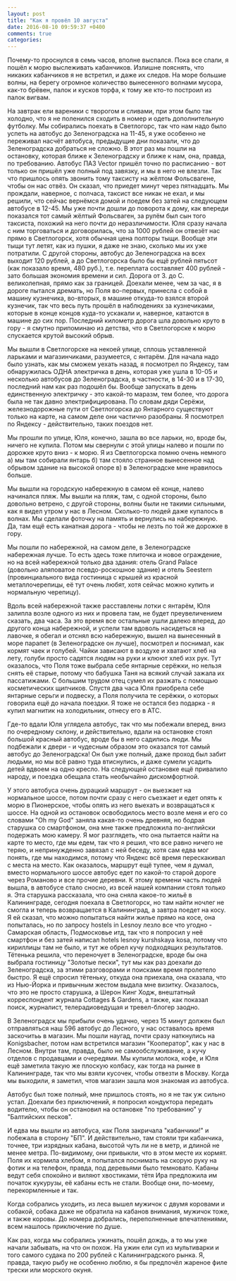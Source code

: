 ```yaml
---
layout: post
title: "Как я провёл 10 августа"
date: 2016-08-10 09:59:37 +0400
comments: true
categories: 
---
```

Почему-то проснулся в семь часов, вполне выспался. Пока все спали, я пошёл к морю выслеживать кабанчиков. Излишне пояснять, что никаких кабанчиков я не встретил, и даже их следов. На море большие волны, на берегу огромное количество вынесенного волнами мусора, как-то брёвен, палок и кусков торфа, к тому же кто-то построил из палок вигвам.

На завтрак ели вареники с творогом и сливами, при этом было так холодно, что я не поленился сходить в номер и одеть дополнительную футболку. Мы собирались поехать в Светлогорс, так что нам надо было успеть на автобус до Зеленоградска на 11-45, я уже особенно не переживал насчёт автобуса, предыдущие дни показали, что до Зеленоградска добраться не сложно. В этот раз мы пошли на остановку, которая ближе к Зеленоградску и ближе к нам, она, правда, по требованию. Автобус ПАЗ Vector пришёл точно по расписанию - вот только он пришёл уже полный под завязку, и мы в него не влезли. Так что пришлось опять звонить тому таксисту на жёлтом Фольсвагене, чтобы он нас отвёз. Он сказал, что приедет минут через пятнадцать. Мы прождали, наверное, с полчаса, таксист все никак не ехал, и мы решили, что сейчас вернёмся домой и поедем без затей на следующем автобусе в 12-45. Мы уже почти дошли до поворота к дому, как впереди показался тот самый жёлтый Фольсваген, за рулём был сын того таксиста, похожий на него почти до неразличимости. Юля сразу начала с ним торговаться и договорилась, что за 1000 рублей он отвезёт нас прямо в Светлогорск, хотя обычная цена полторы тыщи. Вообще эти тыщи тут летят, как из пушки, я даже не знаю, сколько мы их уже потратили. С другой стороны, автобус до Зеленоградска на всех выходит 120 рублей, а до Светлогорска было бы ещё рублей пятьсот (как показало время, 480 руб.), т.е. переплата составляет 400 рублей - зато большая экономия времени и сил. Дорога от З. до С. великолепная, прямо как за границей. Доехали менее, чем за час, я в дороге пытался дремать, но Поля во-первых, принесла с собой в машину кузнечика, во-вторых, в машине откуда-то взялся второй кузнечик, так что весь путь прошёл в наблюдениях за кузнечиками, которые в конце концов куда-то ускакали и, наверное, катаются в машине до сих пор. Последний километр дорога шла довольно круто в гору - я смутно припоминаю из детства, что в Светлогорске к морю спускается крутой высокий обрыв.

Мы вышли в Светлогорске на некоей улице, сплошь уставленной ларьками и магазинчиками, разумеется, с янтарём. Для начала надо было узнать, как мы сможем уехать назад, я посмотрел по Яндексу, там обнаружилась ОДНА электричка в день, которая уже ушла в 10-05 и несколько автобусов до Зеленоградска, в частности, в 14-30 и в 17-30, последний нам как раз подошёл бы. Вообще запускать в день единственную электричку - это какой-то маразм, тем более, что дорога была не так давно электрифицирована. По словам дяди Серёжи, железнодорожные пути от Светлогорска до Янтарного существуют только на карте, на самом деле они частично разобраны. Я посмотрел по Яндексу - действительно, таких поездов нет. 

Мы прошли по улице, Юля, конечно, зашла во все ларьки, но, вроде бы, ничего не купила. Потом мы свернули с этой улицы налево и пошли по дорожке круто вниз - к морю. Я из Светлогорска помню очень немного а) мы там собирали янтарь б) там стояло странное вынесенное над обрывом здание на высокой опоре в) в Зеленоградске мне нравилось больше.

Мы вышли на городскую набережную в самом её конце, налево начинался пляж. Мы вышли на пляж, там, с одной стороны, было довольно ветрено, с другой стороны, волны были не такими сильными, как я видел утром у нас в Лесном. Сколько-то людей даже купалось в волнах. Мы сделали фоточку на память и вернулись на набережную. Да, там ещё есть канатная дорога - чтобы не лезть по той же дорожке в гору.

Мы пошли по набережной, на самом деле, в Зеленоградске набережная лучше. То есть здесь тоже плиточка и новое ограждение, но на всей набережной только два здания: отель Grand Palace (довольно аляповатое псевдо-роскошное здание) и отель Seestern (провинциального вида гостиница с крышей из красной металлочерепицы, её тут очень любят, хотя сейчас можно купить и нормальную черепицу).

Вдоль всей набережной также расставлены лотки с янтарём, Юля залипла возле одного из них и провела там, не будет преувеличением сказать, два часа. За это время все остальные ушли далеко вперед, до другого конца набережной, и успели там вдоволь насидеться на лавочке, я обегал и отснял всю набережную, вышел на вынесенный в море парапет (в Зеленоградске он лучше), посмотрел и поснимал, как кормят чаек и голубей. Чайки зависают в воздухе и хватают хлеб на лету, голуби просто садятся людям на руки и клюют хлеб изх рук. Тут оказалось, что Поля тоже выбрала себе янтарные серёжки, но нельзя снять её старые, потому что бабушка Таня на всякий случай зажала их пассатижами. С большим трудом отец сумел их разжать с помощью косметических щипчиков. Спустя два часа Юля приобрела себе янтарные серьги и подвеску, а Поля получила те серёжки, о которых говорила ещё до начала поездки. Я тоже не остался без подарка - я купил магнитик на холодильник, отнесу его в АТС.










Где-то вдали Юля углядела автобус, так что мы побежали вперед, вниз по очередному склону, и действительно, вдали на остановке стоял большой красный автобус, вроде бы в него садились люди. Мы подбежали к двери - и чудесным образом это оказался тот самый автобус до Зеленоградска! Он был уже полный, даже проход был забит людьми, но мы всё равно туда втиснулись, и даже сумели усадить детей вдвоем на одно кресло. На следующей остановке ещё привалило народу, и поездка обещала стать необычайно дискомфортной.

У этого автобуса очень дурацкий маршрут - он выезжает на нормальное шоссе, потом почти сразу с него съезжает и едет опять к морю в Пионерское, чтобы опять из него выехать и возвращаться к шоссе. На одной из остановок освободилось место возле меня и его со словами "Oh my God" заняла какая-то очень древняя, но бодрая старушка со смартфоном, она мне также предложила по-английски подержать мою камеру. Я мог разглядеть, что она пытается найти на карте то место, где мы едем, так что я решил, что все равно ничего не теряю, и непринужденно завязал с ней беседу, хотя сам едва мог понять, где мы находимся, потому что Яндекс всё время перескакивал с места на место. Как оказалось, маршрут ещё тупее, чем я думал, вместо нормального шоссе автобус едет по какой-то старой дороге через Романово и все прочие деревни. К этому времени часть людей вышла, в автобусе стало сносно, из всей нашей компании стоял только я. Эта старушка рассказала, что она сняла какое-то жильё в Калининграде, сегодня поехала в Светлогорск, но там найти ночлег не смогла и теперь возвращается в Калининград, а завтра поедет на косу. Я ей сказал, что можно попытаться найти жилье прямо на косе, она попыталась, но по запросу hostels in Lesnoy лезло все что угодно - Самарская область, Подмосковье итд, так что я попросил у неё смартфон и без затей написал hotels lesnoy kurshskaya kosa, потому что кириллицы там не было, и тут же обрел кучу подходящих результатов. Тётенька решила, что переночует в Зеленоградске, вроде бы она выбрала гостиницу "Золотые пески", тут мы как раз доехали до Зеленоградска, за этими разговорами и поисками время пролетело быстро. Я ещё спросил тётеньку, откуда она приехала, она сказала, что из Нью-Йорка и привычным жестом выдала мне визитку. Оказалось, что это не просто старушка, а Шерон Кинг Ходж, внештатный корреспондент журнала Cottages & Gardens, а также, как показал поиск, журналист, телерадиоведущая и тревел-блогер заодно. 

В Зеленоградск мы прибыли очень удачно, через 15 минут должен был отправляться наш 596 автобус до Лесного, у нас оставалось время заскочитьь в магазин. Мы пошли наугад, почти сразу наткнулись на Konigsbacher, потом нам встретился магазин "Кооператор", как у нас в Лесном. Внутри там, правда, было не самообслуживание, а кучу отделов с продавцами и очередями. Мы купили молока, кофе, и Юля ещё заметила такую же плоскую колбасу, как тогда на рынке в Калининграде, так что мы взяли кусочек, чтобы отвезти в Москву. Когда мы выходили, я заметил, чтов магазин зашла моя знакомая из автобуса.

Автобус был тоже полный, мне пришлось стоять, но я не так уж сильно устал. Доехали без приключений, я попросил кондуктора передать водителю, чтобы он остановил на остановке "по требованию" у "Балтийских песков". 

И едва мы вышли из автобуса, как Поля закричала "кабанчики!" и побежала в сторону "БП". И действительно, там стояли три кабанчика, точнее, три изрядных кабана, высотой чуть ли не в метр, и длиной не менее метра. По-видимому, они привыкли, что в этом месте их кормят. Поля их кормила хлебом, я попытался поснимать на скорую руку на фотик и на телефон, правда, под деревьями было темновато. Кабаны ведут себя спокойно и виляют хвостиками, тётя Ира предложила им початок кукурузы, её кабаны есть не стали. Вообще они, по-моему, перекормленные и так. 

Когда собрались уходить, из леса вышел мужичок с двумя коровами и собакой, собака даже не обратила на кабанов внимания, мужичок тоже, и также коровы. До номера добрались, переполненные впечатлениями, всем нашлось приключение по душе.

Как раз, когда мы собрались ужинать, пошёл дождь, а то мы уже начали забывать, на что он похож. На ужин ели суп из мультиварки и того самого судака по 200 рублей с Калининградского рынка. Я, правда, такую рыбу не особенно люблю, я бы предпочёл жареное филе трески или морского окуня. 